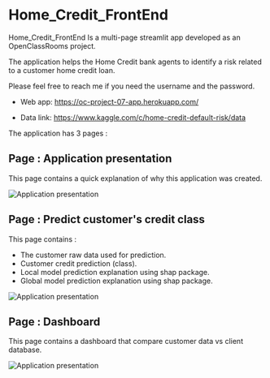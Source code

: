 # Home_Credit_FrontEnd

Home_Credit_FrontEnd Is a multi-page streamlit app developed as an OpenClassRooms project.

The application helps the Home Credit bank agents to identify a risk related to a customer home credit loan.

Please feel free to reach me if you need the username and the password.

- Web app: https://oc-project-07-app.herokuapp.com/

- Data link: https://www.kaggle.com/c/home-credit-default-risk/data

The application has 3 pages :

## Page : Application presentation

This page contains a quick explanation of why this application was created.

![Application presentation](images/Page_n°1.JPG)


## Page : Predict customer's credit class

This page contains :
- The customer raw data used for prediction.
- Customer credit prediction (class).
- Local model prediction explanation using shap package.
- Global model prediction explanation using shap package.

![Application presentation](images/Page_n°2.JPG)

## Page : Dashboard

This page contains a dashboard that compare customer data vs client database.

![Application presentation](images/Page_n°3.JPG)
